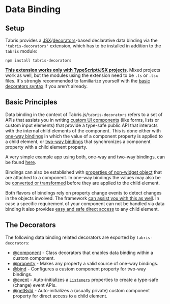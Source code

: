 ---
---
# Data Binding

## Setup

Tabris provides a [JSX](../JSX.md)/[decorators](http://www.typescriptlang.org/docs/handbook/decorators.html)-based declarative data binding via the `'tabris-decorators'` extension, which has to be installed in addition to the `tabris` module:

```
npm install tabris-decorators
```

 [**This extension works only with TypeScript/JSX projects**](../typescript.md#setup). Mixed projects work as well, but the modules using the extension need to be `.ts` or `.tsx` files. It's strongly recommended to familiarize yourself with the [basic decorators syntax](https://www.typescriptlang.org/docs/handbook/decorators.html#class-decorators) if you aren't already.

## Basic Principles

Data binding in the context of Tabris.js/`tabris-decorators` refers to a set of APIs that assists you in writing [custom UI components](./@component.md) (like forms, lists or custom input elements) that provide a type-safe public API that interacts with the internal child elements of the component. This is done either with [one-way bindings](./@component.md#one-way-bindings) in which the value of a component property is applied to a child element, or [two-way bindings](./@bind.md) that synchronizes a component property with a child element property.

A very simple example app using both, one-way and two-way bindings, can be found [here](https://github.com/eclipsesource/tabris-decorators/tree/v3.2.0/examples/labeled-input).

Bindings can also be established with [properties of non-widget object](./@component.md#binding-to-nested-properties) that are attached to a component. In one-way bindings the values may also be be [converted or transformed](./@component.md#conversion) before they are applied to the child element.

Both flavors of bindings rely on property change events to detect changes in the objects involved. The framework [can assist you with this as well](./@property.md). In case a specific requirement of your component can not be handled via data binding it also provides [easy and safe direct access](./@getbyid.md) to any child element.

## The Decorators

The following data binding related decorators are exported by `tabris-decorators`:
  * [@component](./@component.md) - Class decorators that enables data binding within a custom component.
  * [@property](./@property.md) - Makes any property a valid source of one-way bindings.
  * [@bind](./@bind.md) - Configures a custom component property for two-way bindings.
  * [@event](./@event.md) - Auto-initializes a [`Listeners`](../api/Listeners.md) properties to create a type-safe (change) event APIs.
  * [@getById](./@getById.md) - Auto-initializes a (usually private) custom component property for direct access to a child element.